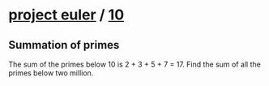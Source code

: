 # [project euler](https://projecteuler.net/) / [10](https://projecteuler.net/problem=10)
## Summation of primes
The sum of the primes below 10 is 2 + 3 + 5 + 7 = 17.
Find the sum of all the primes below two million.